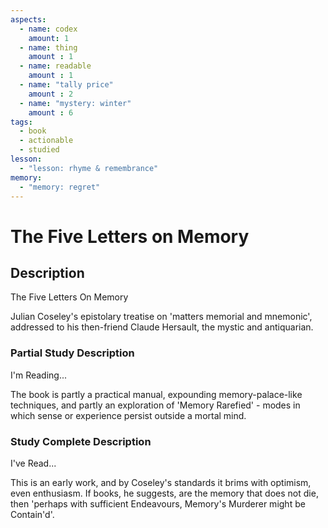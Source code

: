 ```yaml
---
aspects: 
  - name: codex
    amount: 1
  - name: thing
    amount : 1
  - name: readable
    amount : 1
  - name: "tally price"
    amount : 2
  - name: "mystery: winter"
    amount : 6
tags:
  - book
  - actionable
  - studied
lesson:
  - "lesson: rhyme & remembrance"
memory:
  - "memory: regret"
---
```


# The Five Letters on Memory

## Description
The Five Letters On Memory

Julian Coseley's epistolary treatise on 'matters memorial and mnemonic', addressed to his then-friend Claude Hersault, the mystic and antiquarian.
### Partial Study Description
I'm Reading...

The book is partly a practical manual, expounding memory-palace-like techniques, and partly an exploration of 'Memory Rarefied' - modes in which sense or experience persist outside a mortal mind.
### Study Complete Description
I've Read...

This is an early work, and by Coseley's standards it brims with optimism, even enthusiasm. If books, he suggests, are the memory that does not die, then 'perhaps with sufficient Endeavours, Memory's Murderer might be Contain'd'.